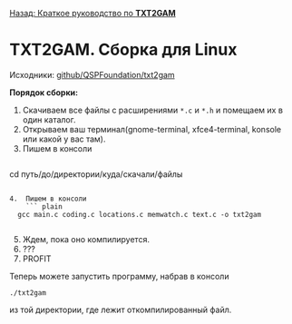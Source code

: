 [Назад: Краткое руководство по **TXT2GAM**](..\..\txt2gam.md)

# TXT2GAM. Сборка для Linux

Исходники: [github/QSPFoundation/txt2gam](https://github.com/QSPFoundation/txt2gam)

**Порядок сборки:**

1.  Скачиваем все файлы с расширениями `*.c` и `*.h` и помещаем их в один каталог.
2.  Открываем ваш терминал(gnome-terminal, xfce4-terminal, konsole или какой у вас там).
3.  Пишем в консоли
    ``` plain
  cd путь/до/директории/куда/скачали/файлы
    
```

4.  Пишем в консоли
    ``` plain
  gcc main.c coding.c locations.c memwatch.c text.c -o txt2gam
    
```

5.  Ждем, пока оно компилируется.
6.  ???
7.  PROFIT

Теперь можете запустить программу, набрав в консоли

``` plain
./txt2gam
```

из той директории, где лежит откомпилированный файл.
